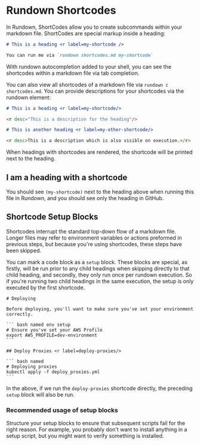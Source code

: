 # Rundown Shortcodes

In Rundown, ShortCodes allow you to create subcommands within your markdown file. ShortCodes are special markup inside a heading:

``` markdown reveal norun
# This is a heading <r label=my-shortcode />

You can run me via `rundown shortcodes.md my-shortcode`
```

With rundown autocompletion added to your shell, you can see the shortcodes within a markdown file via tab completion.

You can also view all shortcodes of a markdown file via `rundown c shortcodes.md`. You can provide descriptions for your shortcodes via the rundown element:

``` markdown reveal norun
# This is a heading <r label=my-shortcode/>

<r desc="This is a description for the heading"/>

# This is another heading <r label=my-other-shortcode/>

<r desc>This is a description which is also visible on execution.</r>
```

When headings with shortcodes are rendered, the shortcode will be printed next to the heading.

## I am a heading with a shortcode <r label=my-shortcode />

You should see `(my-shortcode)` next to the heading above when running this file in Rundown, and you should see only the heading in GitHub.

## Shortcode Setup Blocks

Shortcodes interrupt the standard top-down flow of a markdown file. Longer files may refer to environment variables or actions preformed in previous steps, but because you're using shortcodes, these steps have been skipped.

You can mark a code block as a `setup` block. These blocks are special, as firstly, will be run prior to any child headings when skipping directly to that child heading, and secondly, they only run once per rundown execution. So if you're running two child headings in the same execution, the setup is only executed by the first shortcode.

    # Deploying

    Before deploying, you'll want to make sure you've set your environment correctly.

    ``` bash named env setup
    # Ensure you've set your AWS Profile
    export AWS_PROFILE=dev-environment
    ```

    ## Deploy Proxies <r label=deploy-proxies/>

    ``` bash named
    # Deploying proxies
    kubectl apply -f deploy_proxies.yml
    ```

In the above, if we run the `deploy-proxies` shortcode directly, the preceding `setup` block will also be run.

### Recommended usage of setup blocks

Structure your setup blocks to ensure that subsequent scripts fail for the right reason. For example, you probably don't want to install anything in a setup script, but you might want to verify something is installed.